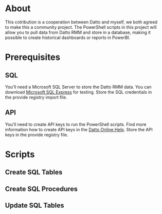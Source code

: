 # About
This cotribution is a cooperation between Datto and myself, we both agreed to make this a community project.  The PowerShell scripts in this project will allow you to pull data from Datto RMM and store in a database, making it possible to create historical dashboards or reports in PowerBI.
# Prerequisites
## SQL
You'll need a Microsoft SQL Server to store the Datto RMM data.  You can download [Microsoft SQL Express](https://www.microsoft.com/en-gb/sql-server/sql-server-downloads) for testing.  Store the SQL credentials in the provide registry import file.
## API
You'll need to create API keys to run the PowerShell scripts.  Find more information how to create API keys in the [Datto Online Help](https://help.aem.autotask.net/en/Content/2SETUP/APIv2.htm).  Store the API keys in the provide registry file.
# Scripts
## Create SQL Tables
## Create SQL Procedures
## Update SQL Tables




